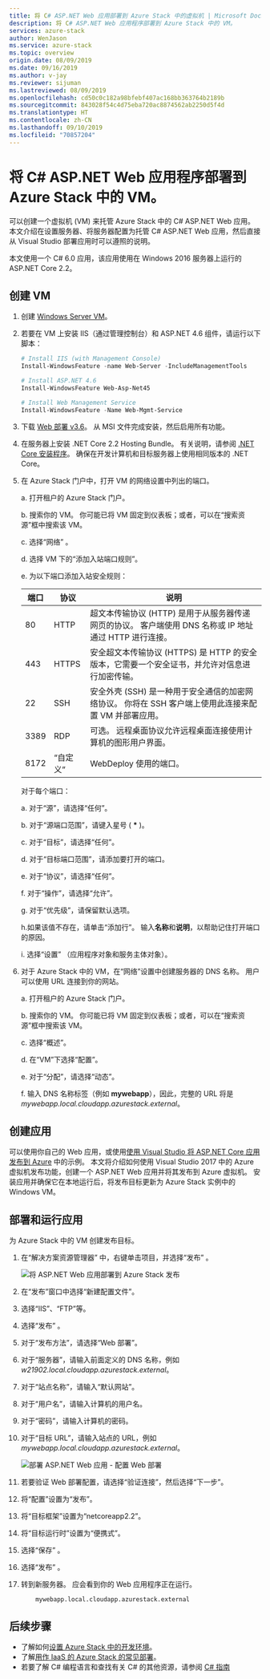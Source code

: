 ```yaml
---
title: 将 C# ASP.NET Web 应用部署到 Azure Stack 中的虚拟机 | Microsoft Docs
description: 将 C# ASP.NET Web 应用程序部署到 Azure Stack 中的 VM。
services: azure-stack
author: WenJason
ms.service: azure-stack
ms.topic: overview
origin.date: 08/09/2019
ms.date: 09/16/2019
ms.author: v-jay
ms.reviewer: sijuman
ms.lastreviewed: 08/09/2019
ms.openlocfilehash: cd50c0c182a98bfebf407ac168bb363764b2189b
ms.sourcegitcommit: 843028f54c4d75eba720ac8874562ab2250d5f4d
ms.translationtype: HT
ms.contentlocale: zh-CN
ms.lasthandoff: 09/10/2019
ms.locfileid: "70857204"
---
```

# <a name="deploy-a-c-aspnet-web-app-to-a-vm-in-azure-stack"></a>将 C# ASP.NET Web 应用程序部署到 Azure Stack 中的 VM。

可以创建一个虚拟机 (VM) 来托管 Azure Stack 中的 C# ASP.NET Web 应用。 本文介绍在设置服务器、将服务器配置为托管 C# ASP.NET Web 应用，然后直接从 Visual Studio 部署应用时可以遵照的说明。

本文使用一个 C# 6.0 应用，该应用使用在 Windows 2016 服务器上运行的 ASP.NET Core 2.2。

## <a name="create-a-vm"></a>创建 VM

1. 创建 [Windows Server VM](azure-stack-quick-windows-portal.md)。

1. 若要在 VM 上安装 IIS（通过管理控制台）和 ASP.NET 4.6 组件，请运行以下脚本：

    ```PowerShell  
    # Install IIS (with Management Console)
    Install-WindowsFeature -name Web-Server -IncludeManagementTools
    
    # Install ASP.NET 4.6
    Install-WindowsFeature Web-Asp-Net45
    
    # Install Web Management Service
    Install-WindowsFeature -Name Web-Mgmt-Service
    ```

1. 下载 [Web 部署 v3.6](https://www.microsoft.com/download/details.aspx?id=43717)。 从 MSI 文件完成安装，然后启用所有功能。

1. 在服务器上安装 .NET Core 2.2 Hosting Bundle。 有关说明，请参阅 [.NET Core 安装程序](https://dotnet.microsoft.com/download/dotnet-core/2.2)。 确保在开发计算机和目标服务器上使用相同版本的 .NET Core。

1. 在 Azure Stack 门户中，打开 VM 的网络设置中列出的端口。

    a. 打开租户的 Azure Stack 门户。

    b. 搜索你的 VM。 你可能已将 VM 固定到仪表板；或者，可以在“搜索资源”框中搜索该 VM。 

    c. 选择“网络”  。

    d. 选择 VM 下的“添加入站端口规则”。 

    e. 为以下端口添加入站安全规则：

    | 端口 | 协议 | 说明 |
    | --- | --- | --- |
    | 80 | HTTP | 超文本传输协议 (HTTP) 是用于从服务器传递网页的协议。 客户端使用 DNS 名称或 IP 地址通过 HTTP 进行连接。 |
    | 443 | HTTPS | 安全超文本传输协议 (HTTPS) 是 HTTP 的安全版本，它需要一个安全证书，并允许对信息进行加密传输。  |
    | 22 | SSH | 安全外壳 (SSH) 是一种用于安全通信的加密网络协议。 你将在 SSH 客户端上使用此连接来配置 VM 并部署应用。 |
    | 3389 | RDP | 可选。 远程桌面协议允许远程桌面连接使用计算机的图形用户界面。   |
    | 8172 | “自定义” | WebDeploy 使用的端口。 |

    对于每个端口：

    a. 对于“源”，请选择“任何”。  

    b. 对于“源端口范围”，请键入星号 ( **\*** )。 

    c. 对于“目标”，请选择“任何”。  

    d. 对于“目标端口范围”，请添加要打开的端口。 

    e. 对于“协议”，请选择“任何”。  

    f. 对于“操作”，请选择“允许”。  

    g. 对于“优先级”，请保留默认选项。 

    h.如果该值不存在，请单击“添加行”。 输入**名称**和**说明**，以帮助记住打开端口的原因。

    i. 选择“设置”  （应用程序对象和服务主体对象）。

1.  对于 Azure Stack 中的 VM，在“网络”设置中创建服务器的 DNS 名称。  用户可以使用 URL 连接到你的网站。

    a. 打开租户的 Azure Stack 门户。

    b. 搜索你的 VM。 你可能已将 VM 固定到仪表板；或者，可以在“搜索资源”框中搜索该 VM。 

    c. 选择“概述”。 

    d. 在“VM”下选择“配置”。  

    e. 对于“分配”，请选择“动态”。  

    f. 输入 DNS 名称标签（例如 **mywebapp**），因此，完整的 URL 将是 *mywebapp.local.cloudapp.azurestack.external*。

## <a name="create-an-app"></a>创建应用 

可以使用你自己的 Web 应用，或使用[使用 Visual Studio 将 ASP.NET Core 应用发布到 Azure](https://docs.microsoft.com/aspnet/core/tutorials/razor-pages/razor-pages-start?view=aspnetcore-2.2&tabs=visual-studio
) 中的示例。 本文将介绍如何使用 Visual Studio 2017 中的 Azure 虚拟机发布功能，创建一个 ASP.NET Web 应用并将其发布到 Azure 虚拟机。 安装应用并确保它在本地运行后，将发布目标更新为 Azure Stack 实例中的 Windows VM。

## <a name="deploy-and-run-the-app"></a>部署和运行应用

为 Azure Stack 中的 VM 创建发布目标。

1. 在“解决方案资源管理器”  中，右键单击项目，并选择“发布”  。

    ![将 ASP.NET Web 应用部署到 Azure Stack 发布](media/azure-stack-dev-start-howto-vm-dotnet/deploy-app-to-azure-stack.png)

1. 在“发布”窗口中选择“新建配置文件”。  
1. 选择“IIS”、“FTP”等。  
1. 选择“发布”  。
1. 对于“发布方法”，请选择“Web 部署”。  
1. 对于“服务器”，请输入前面定义的 DNS 名称，例如 *w21902.local.cloudapp.azurestack.external*。 
1. 对于“站点名称”，请输入“默认网站”。  
1. 对于“用户名”，请输入计算机的用户名。 
1. 对于“密码”，请输入计算机的密码。 
1. 对于“目标 URL”，请输入站点的 URL，例如 *mywebapp.local.cloudapp.azurestack.external*。 

    ![部署 ASP.NET Web 应用 - 配置 Web 部署](media/azure-stack-dev-start-howto-vm-dotnet/configure-web-deploy.png)

1. 若要验证 Web 部署配置，请选择“验证连接”，然后选择“下一步”。  
1. 将“配置”设置为“发布”。  
1. 将“目标框架”设置为“netcoreapp2.2”。  
1. 将“目标运行时”设置为“便携式”。  
1. 选择“保存”  。
1. 选择“发布”  。
1. 转到新服务器。 应会看到你的 Web 应用程序正在运行。

    ```http  
        mywebapp.local.cloudapp.azurestack.external
    ```

## <a name="next-steps"></a>后续步骤

- 了解如何[设置 Azure Stack 中的开发环境](azure-stack-dev-start.md)。
- 了解[用作 IaaS 的 Azure Stack 的常见部署](azure-stack-dev-start-deploy-app.md)。
- 若要了解 C# 编程语言和查找有关 C# 的其他资源，请参阅 [C# 指南](https://docs.microsoft.com/dotnet/csharp/)
